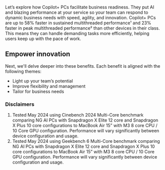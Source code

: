 Let’s explore how Copilot+ PCs facilitate business readiness. They put AI and blazing performance at your service so your team can respond to dynamic business needs with speed, agility, and innovation. Copilot+ PCs are up to 58% faster in sustained multithreaded performance¹ and 23% faster in peak multithreaded performance² than other devices in their class. This means they can handle demanding tasks more efficiently, helping users keep up with the pace of work.

## Empower innovation

Next, we'll delve deeper into these benefits. Each benefit is aligned with the following themes:

- Light up your team’s potential 
- Improve flexibility and management 
- Tailor for business needs

### Disclaimers

1. Tested May 2024 using Cinebench 2024 Multi-Core benchmark comparing NG AI PCs with Snapdragon X Elite 12 core and Snapdragon X Plus 10 core configurations to MacBook Air 15” with M3 8 core CPU / 10 Core GPU configuration. Performance will vary significantly between device configuration and usage.
1. Tested May 2024 using Geekbench 6 Multi-Core benchmark comparing NG AI PCs with Snapdragon X Elite 12 core and Snapdragon X Plus 10 core configurations to MacBook Air 15” with M3 8 core CPU / 10 Core GPU configuration. Performance will vary significantly between device configuration and usage.